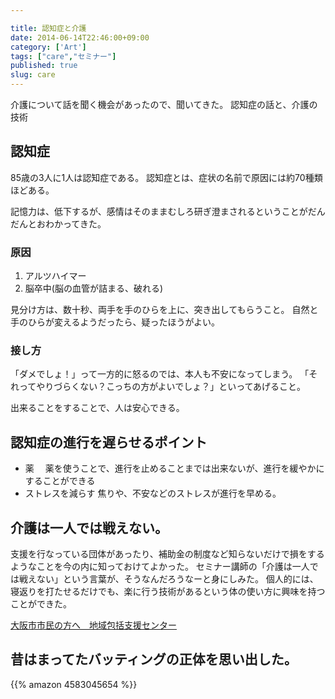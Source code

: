 ```yaml
---

title: 認知症と介護
date: 2014-06-14T22:46:00+09:00
category: ['Art']
tags: ["care","セミナー"]
published: true
slug: care
---
```


介護について話を聞く機会があったので、聞いてきた。
認知症の話と、介護の技術

## 認知症
85歳の3人に1人は認知症である。
認知症とは、症状の名前で原因には約70種類ほどある。

記憶力は、低下するが、感情はそのままむしろ研ぎ澄まされるということがだんだんとおわかってきた。

### 原因
1. アルツハイマー
2. 脳卒中(脳の血管が詰まる、破れる)

見分け方は、数十秒、両手を手のひらを上に、突き出してもらうこと。
自然と手のひらが変えるようだったら、疑ったほうがよい。

### 接し方
「ダメでしょ！」って一方的に怒るのでは、本人も不安になってしまう。
「それってやりづらくない？こっちの方がよいでしょ？」といってあげること。

出来ることをすることで、人は安心できる。

## 認知症の進行を遅らせるポイント
- 薬
　薬を使うことで、進行を止めることまでは出来ないが、進行を緩やかにすることができる
- ストレスを減らす
  焦りや、不安などのストレスが進行を早める。


## 介護は一人では戦えない。
支援を行なっている団体があったり、補助金の制度など知らないだけで損をするようなことを今の内に知っておけてよかった。
セミナー講師の「介護は一人では戦えない」という言葉が、そうなんだろうなーと身にしみた。
個人的には、寝返りを打たせるだけでも、楽に行う技術があるという体の使い方に興味を持つことができた。



[大阪市市民の方へ　地域包括支援センター](http://www.city.osaka.lg.jp/fukushi/page/0000006327.html)


## 昔はまってたバッティングの正体を思い出した。

{{% amazon 4583045654 %}}
